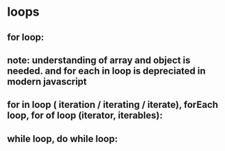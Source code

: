 # loops

## for loop:

<script>
    // for (first initialization; ---> test condition; ---> increament or decrement;). initialization is checked for only the first time. if test condition is true then runs the code statements. then increament or decreament is done

    // for loop for when you need to execute some codes for fixed number of times
    for (let i = 0; i < 5; i++) { // separated via semicolon, i++ increase i = 0; value by 1 untill i < 5; condition gets false.
        document.write(i + "<br>");
    }

    // nested for loop (for loop inside for loop)
    for (let i = 0; i<3; i++){ //outer for loop
        document.write('outer for loop executed ' + i + '<br>');
        for (j = 0; j<3; j++){ //inner for loop
            document.write('inner for loop ' + j + "<br>");
        }
    }
</script>




## note: understanding of array and object is needed. and for each in loop is depreciated in modern javascript 
## for in loop ( iteration / iterating / iterate), forEach loop, for of loop (iterator, iterables):

<script>
    /* 
    technical terms:

    iterating: iterating means looping in technical terms (Iteration is when the same procedure is repeated multiple times). you can also say traversing (which means "move through" or "iterate through") instead of iteration

    iterable: any iterable objects that are iterable by for of loop are called iterables (iterable object). Built-in iterables (iterable objects) are: String, Array, TypedArray, Map, and Set. An iterable object is any object that by default returns a function / method that produces an Iterator (function) for its Symbol (in other words iterable object has a built in method called iterator). for of loop uses iterator(function) for iteration in iterable object.

    technical explaination of iterable: an iterable object has an built method called symbol.iterator in it's property (by default in built in iterable objects). when this method is called by accessing it with that object (list[symbol.iterator]()) it returns a new iterator for the object. and for of loop uses next() method in that iterator to iterate the values of that object.

    iterator: Iterator always uses the best possible way to iterate through elements of the given collection, because the collection itself has its own Iterator implementation (methods for iterator).
     */



    //Both for..of and for..in statements iterate over lists; the values iterated on are different. and "iterating" is the technical term for looping.
    let list = [4, 5, 6];
    list.foo = "hello"

    // for..in iterates over all enumerable / assigned property keys(returns index number if only values are available.) of an object. the for in loop is used (created) for to loop through an objects property. and Destructuring inside for...in is deprecated. Use for...of instead.
    for (let key in list) {
        console.log(key); // "0", "1", "2", foo (for..in returns a list of keys from the object (any object) it's being iterated.)
    }//if you don't write let (let key in list) in condition then key will initialized as global variable. let key is empty variable which stores the key one by one overwriting other. you can write key or any other variable name.
    






    //for each loop is an method of array. it is depreaciated in javascript (means low amount of browser support it), and it is slower then other javascript loops. it loops through every element of an array and can return each value ( element) and index number and the whole array object also. it can also loop though collections like HTMLCollection and NodeList.

    //you can give any parameter name you like. i have written (value,index, array). you can skip the index and array in function argument but you need to write one parameter for the value. and the 1st parameter will be the value. and 2nd parameter will be index and 3rd parameter will be whole array object
    list.forEach(function(cvalue, cindex, arrobj){
        document.write(value + "<br>");
    })






    /* for..of iterates over the values of an iterable object. Therefore, you cannot use for…of loop to iterate on a uniterable object like number. Built-in iterables (iterable objects) are: String, Array, TypedArray, Map, and Set. and any other types like Objects are not iterable by for of loop (by default) unless they implement the iterable protocol for that object. and it supports all kinds of control flow in the loop body, like continue, break, return, yield and await. */
    for (let val of list) {
        console.log(val); // "4", "5", "6" (for-of loop iterates only over Iterable object. Any iterable object has an iterator. and when the iterator is called (while iterating / looping). it returns the objects value )
    }//if you don't write let (let val of list) in condition then val will declared as global variable.
</script>








## while loop, do while loop:

<script>
    //while loop first checks condition then keeps repeating an action until that associated condition returns false
    let i = 0;
    while (true) {//while loop is always true
        if (i == 3) { break; }//if this condition gets true it will break the loop 
        document.write(i + "<br>");
        i++
    }
    document.write(i);

    //nested while loop
    let i = 0;
    while (i < 3){ //outer loop
        document.write('<strong> this is outer loop </strong> ' + i + "<br>");
        i ++
        let j = 0;
        while (j < 3){ //inner loop
            document.write('this is inner loop ' + j + "<br>");
            j++
        }
    }














    //do while loop checks the condition after the code is executed. so the code gets executed atleast one time
    let i = 0;
    do {
        document.write(i + "<br>");
        i++;
        if (i == 3) { break; }
    } while (true)

    //nested do while loop
    let i = 0;
    do{ //outer loop
        document.write('<strong> outer do while loop </strong>' + i + "<br>");
        i ++;
        let j = 0;
        do{ //inner loop
            document.write('inner do while loop ' + j + "<br>");
            j++
        }while (j <3);
    } while (i < 3);
</script>
